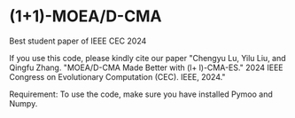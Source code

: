 # (1+1)-MOEA/D-CMA
Best student paper of IEEE CEC 2024

If you use this code, please kindly cite our paper "Chengyu Lu, Yilu Liu, and Qingfu Zhang. "MOEA/D-CMA Made Better with (l+ l)-CMA-ES." 2024 IEEE Congress on Evolutionary Computation (CEC). IEEE, 2024."

Requirement: 
To use the code, make sure you have installed Pymoo and Numpy. 

